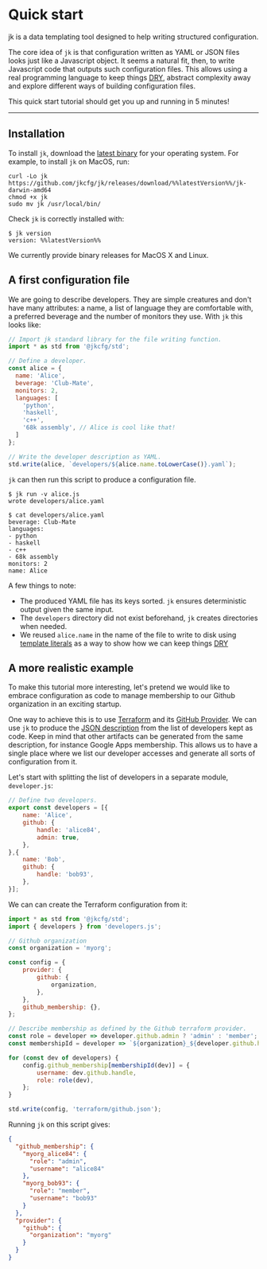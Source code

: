 # Quick start

<p class="uk-text-lead">jk is a data templating tool designed to help writing structured configuration.</p>

The core idea of `jk` is that configuration written as YAML or JSON files
looks just like a Javascript object. It seems a natural fit, then, to write
Javascript code that outputs such configuration files. This allows using a
real programming language to keep things [DRY][dry], abstract complexity away
and explore different ways of building configuration files.

This quick start tutorial should get you up and running in 5 minutes!

[dry]: https://en.wikipedia.org/wiki/Don%27t_repeat_yourself

---

## Installation

To install `jk`, download the [latest binary][latest] for your operating
system. For example, to install `jk` on MacOS, run:

```shell
curl -Lo jk https://github.com/jkcfg/jk/releases/download/%%latestVersion%%/jk-darwin-amd64
chmod +x jk
sudo mv jk /usr/local/bin/
```

Check `jk` is correctly installed with:

```console
$ jk version
version: %%latestVersion%%
```

We currently provide binary releases for MacOS X and Linux.

[latest]: https://github.com/jkcfg/jk/releases/latest

## A first configuration file

We are going to describe developers. They are simple creatures and don't have
many attributes: a name, a list of language they are comfortable with, a
preferred beverage and the number of monitors they use. With `jk` this looks
like:

```javascript
// Import jk standard library for the file writing function.
import * as std from '@jkcfg/std';

// Define a developer.
const alice = {
  name: 'Alice',
  beverage: 'Club-Mate',
  monitors: 2,
  languages: [
    'python',
    'haskell',
    'c++',
    '68k assembly', // Alice is cool like that!
  ]
};

// Write the developer description as YAML.
std.write(alice, `developers/${alice.name.toLowerCase()}.yaml`);
```

`jk` can then run this script to produce a configuration file.

```console
$ jk run -v alice.js
wrote developers/alice.yaml

$ cat developers/alice.yaml
beverage: Club-Mate
languages:
- python
- haskell
- c++
- 68k assembly
monitors: 2
name: Alice
```

A few things to note:

- The produced YAML file has its keys sorted. `jk` ensures deterministic
  output given the same input.
- The `developers` directory did not exist beforehand, `jk` creates
  directories when needed.
- We reused `alice.name` in the name of the file to write to disk using
  [template literals][template] as a way to show how we can keep things
  [DRY][dry]

[template]: https://developer.mozilla.org/en-US/docs/Web/JavaScript/Reference/Template_literals

## A more realistic example

To make this tutorial more interesting, let's pretend we would like to
embrace configuration as code to manage membership to our Github organization
in an exciting startup.

One way to achieve this is to use [Terraform](https://www.terraform.io/) and
its [GitHub Provider][github-provider]. We can use `jk` to produce the [JSON
description][json] from the list of developers kept as code. Keep in mind
that other artifacts can be generated from the same description, for instance
Google Apps membership. This allows us to have a single place where we list
our developer accesses and generate all sorts of configuration from it.

[json]: https://www.terraform.io/docs/configuration/syntax.html#json-syntax
[github-provider]: https://www.terraform.io/docs/providers/github/index.html

Let's start with splitting the list of developers in a separate module,
`developer.js`:

```javascript
// Define two developers.
export const developers = [{
    name: 'Alice',
    github: {
        handle: 'alice84',
        admin: true,
    },
},{
    name: 'Bob',
    github: {
        handle: 'bob93',
    },
}];
```

We can can create the Terraform configuration from it:

```javascript
import * as std from '@jkcfg/std';
import { developers } from 'developers.js';

// Github organization
const organization = 'myorg';

const config = {
    provider: {
        github: {
            organization,
        },
    },
    github_membership: {},
};

// Describe membership as defined by the Github terraform provider.
const role = developer => developer.github.admin ? 'admin' : 'member';
const membershipId = developer => `${organization}_${developer.github.handle}`;

for (const dev of developers) {
    config.github_membership[membershipId(dev)] = {
        username: dev.github.handle,
        role: role(dev),
    };
}

std.write(config, 'terraform/github.json');
```

Running `jk` on this script gives:

```json
{
  "github_membership": {
    "myorg_alice84": {
      "role": "admin",
      "username": "alice84"
    },
    "myorg_bob93": {
      "role": "member",
      "username": "bob93"
    }
  },
  "provider": {
    "github": {
      "organization": "myorg"
    }
  }
}
```

